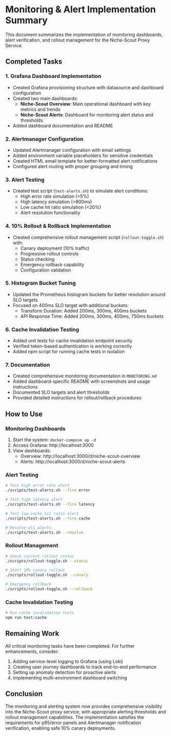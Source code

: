 # Monitoring & Alert Implementation Summary

This document summarizes the implementation of monitoring dashboards, alert verification, and rollout management for the Niche-Scout Proxy Service.

## Completed Tasks

### 1. Grafana Dashboard Implementation
- Created Grafana provisioning structure with datasource and dashboard configuration
- Created two main dashboards:
  - **Niche-Scout Overview**: Main operational dashboard with key metrics and trends
  - **Niche-Scout Alerts**: Dashboard for monitoring alert status and thresholds
- Added dashboard documentation and README

### 2. Alertmanager Configuration
- Updated Alertmanager configuration with email settings
- Added environment variable placeholders for sensitive credentials
- Created HTML email template for better-formatted alert notifications
- Configured alert routing with proper grouping and timing

### 3. Alert Testing
- Created test script (`test-alerts.sh`) to simulate alert conditions:
  - High error rate simulation (>5%)
  - High latency simulation (>800ms)
  - Low cache hit ratio simulation (<20%)
  - Alert resolution functionality

### 4. 10% Rollout & Rollback Implementation
- Created comprehensive rollout management script (`rollout-toggle.sh`) with:
  - Canary deployment (10% traffic)
  - Progressive rollout controls
  - Status checking
  - Emergency rollback capability
  - Configuration validation

### 5. Histogram Bucket Tuning
- Updated the Prometheus histogram buckets for better resolution around SLO targets
- Focused on 400ms SLO target with additional buckets:
  - Transform Duration: Added 200ms, 300ms, 400ms buckets
  - API Response Time: Added 200ms, 300ms, 400ms, 750ms buckets

### 6. Cache Invalidation Testing
- Added unit tests for cache invalidation endpoint security
- Verified token-based authentication is working correctly
- Added npm script for running cache tests in isolation

### 7. Documentation
- Created comprehensive monitoring documentation in `MONITORING.md`
- Added dashboard-specific README with screenshots and usage instructions
- Documented SLO targets and alert thresholds
- Provided detailed instructions for rollout/rollback procedures

## How to Use

### Monitoring Dashboards
1. Start the system: `docker-compose up -d`
2. Access Grafana: http://localhost:3000
3. View dashboards:
   - Overview: http://localhost:3000/d/niche-scout-overview
   - Alerts: http://localhost:3000/d/niche-scout-alerts

### Alert Testing
```bash
# Test high error rate alert
./scripts/test-alerts.sh --fire error

# Test high latency alert
./scripts/test-alerts.sh --fire latency

# Test low cache hit ratio alert
./scripts/test-alerts.sh --fire cache

# Resolve all alerts
./scripts/test-alerts.sh --resolve
```

### Rollout Management
```bash
# Check current rollout status
./scripts/rollout-toggle.sh --status

# Start 10% canary rollout
./scripts/rollout-toggle.sh --canary

# Emergency rollback
./scripts/rollout-toggle.sh --rollback
```

### Cache Invalidation Testing
```bash
# Run cache invalidation tests
npm run test:cache
```

## Remaining Work

All critical monitoring tasks have been completed. For further enhancements, consider:

1. Adding service-level logging to Grafana (using Loki)
2. Creating user journey dashboards to track end-to-end performance
3. Setting up anomaly detection for proactive alerts
4. Implementing multi-environment dashboard switching

## Conclusion

The monitoring and alerting system now provides comprehensive visibility into the Niche-Scout proxy service, with appropriate alerting thresholds and rollout management capabilities. The implementation satisfies the requirements for p95/error panels and Alertmanager notification verification, enabling safe 10% canary deployments.